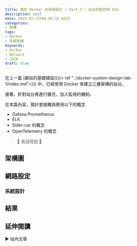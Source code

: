 ```yaml
---
title: 基於 Docker 的系統設計 | Part.2 | 站台的監控與 ELK
description: null
date: 2023-02-15T06:05:15.842Z
categories: 
- 架構
tags: 
- Docker
- 系統架構
keywords:
- Docker
- Network
- CDIR
draft: true
---
```


在上一篇 [網站的基礎建設]({{< ref "../docker-system-design-lab-1/index.md">}}) 中，已經使用 Docker 來建立三層架構的站台。

接著，針對站台再進行擴充，加入監視的機制。

在本篇內容，預計會接觸與應用以下的概念

- Gafana Promethenus
- ELK
- Sider-car 的概念
- OpenTelemetry 的概念

> 🔖 長話短說 🔖
>

<!--more-->

## 架構圖

## 網路設定

### 系統設計

## 結果

## 延伸閱讀

▶ 站內文章
